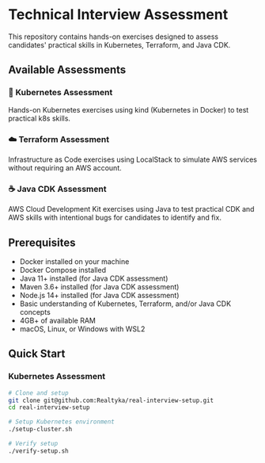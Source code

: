 # Technical Interview Assessment

This repository contains hands-on exercises designed to assess candidates' practical skills in Kubernetes, Terraform, and Java CDK.

## Available Assessments

### 🚀 Kubernetes Assessment
Hands-on Kubernetes exercises using kind (Kubernetes in Docker) to test practical k8s skills.

### ☁️ Terraform Assessment  
Infrastructure as Code exercises using LocalStack to simulate AWS services without requiring an AWS account.

### ☕ Java CDK Assessment
AWS Cloud Development Kit exercises using Java to test practical CDK and AWS skills with intentional bugs for candidates to identify and fix.

## Prerequisites

- Docker installed on your machine
- Docker Compose installed
- Java 11+ installed (for Java CDK assessment)
- Maven 3.6+ installed (for Java CDK assessment)
- Node.js 14+ installed (for Java CDK assessment)
- Basic understanding of Kubernetes, Terraform, and/or Java CDK concepts
- 4GB+ of available RAM
- macOS, Linux, or Windows with WSL2

## Quick Start

### Kubernetes Assessment
```bash
# Clone and setup
git clone git@github.com:Realtyka/real-interview-setup.git
cd real-interview-setup

# Setup Kubernetes environment
./setup-cluster.sh

# Verify setup
./verify-setup.sh

